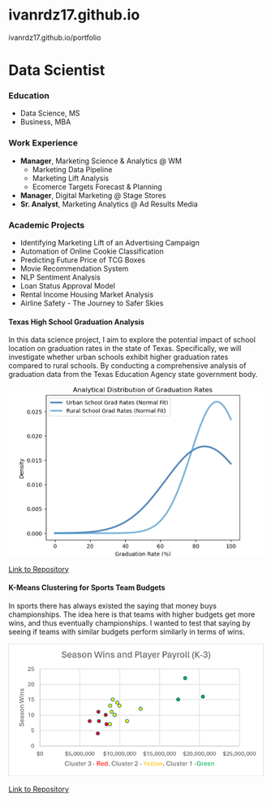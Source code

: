 # ivanrdz17.github.io
 ivanrdz17.github.io/portfolio

# Data Scientist

### Education
- Data Science, MS
- Business, MBA

### Work Experience
- **Manager**, Marketing Science & Analytics @ WM
  - Marketing Data Pipeline
  - Marketing Lift Analysis
  - Ecomerce Targets Forecast & Planning
- **Manager**, Digital Marketing @ Stage Stores
- **Sr. Analyst**, Marketing Analytics @ Ad Results Media

### Academic Projects
- Identifying Marketing Lift of an Advertising Campaign
- Automation of Online Cookie Classification
- Predicting Future Price of TCG Boxes
- Movie Recommendation System
- NLP Sentiment Analysis
- Loan Status Approval Model
- Rental Income Housing Market Analysis
- Airline Safety - The Journey to Safer Skies

#### Texas High School Graduation Analysis

In this data science project, I aim to explore the potential impact of school location on graduation rates in the state of Texas. Specifically, we will investigate whether urban schools exhibit higher graduation rates compared to rural schools. By conducting a comprehensive analysis of graduation data from the Texas Education Agency state government body.

![hs_grad](/assets/img/hs_grad.png)

[Link to Repository](https://github.com/ivanrdz231r/portfolio/tree/main/projects/academic/Texas%20High%20School%20Graduation%20Analysis)
  
#### K-Means Clustering for Sports Team Budgets

In sports there has always existed the saying that money buys championships. The idea here is that teams with higher budgets get more wins, and thus eventually championships. I wanted to test that saying by seeing if teams with similar budgets perform similarly in terms of wins.

![k-means](/assets/img/k-means.png)

[Link to Repository](https://github.com/ivanrdz231r/portfolio/tree/main/projects/academic/K-Means%20Clustering%20for%20Sports%20Team%20Budgets)
